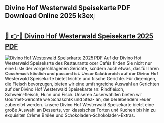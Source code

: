 ## Divino Hof Westerwald Speisekarte PDF Download Online 2025 k3exj

# <h2><a href="http://gc5s5v6.nevu.top/?p=Divino+Hof+Westerwald+Speisekarte">🔗 👉🔴 Divino Hof Westerwald Speisekarte 2025 PDF</a></h2>

[![Divino Hof Westerwald Speisekarte 2025 PDF](https://i.imgur.com/dBaPXMq.png)](http://gc5s5v6.nevu.top/?p=Divino+Hof+Westerwald+Speisekarte)
Auf der Divino Hof Westerwald Speisekarte des Restaurants oder Cafés finden Sie nicht nur eine Liste der vorgeschlagenen Gerichte, sondern auch etwas, das für Ihren Geschmack köstlich und passend ist. Unser Salatbereich auf der Divino Hof Westerwald Speisekarte bietet leichte und frische Gerichte. Für diejenigen, die Fleisch bevorzugen, bieten wir eine umfangreiche Auswahl an Gerichten auf der Divino Hof Westerwald Speisekarte an: Rindfleisch, Schweinefleisch, Huhn und Fisch. Unseren Auserwählten bieten wir Gourmet-Gerichte wie Schaschlik und Steak an, die bei lebendem Feuer zubereitet werden. Unsere Divino Hof Westerwald Speisekarte bietet eine große Auswahl an Desserts, von klassischen Torten und Kuchen bis hin zu exquisiten Crème Brûlée und Schokoladen-Schokoladen-Extras.
